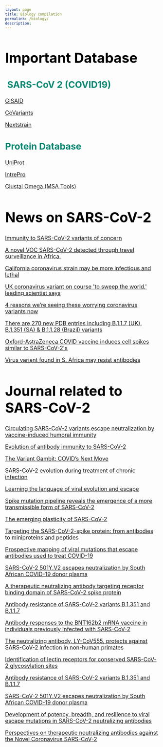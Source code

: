 ```yaml
---
layout: page
title: Biology compilation
permalink: /biology/
description:
---
```

<!--This page is a direct copy of original html file-->
<div id="comp-klxgfanf1" class="uH2MyV comp-klxgfanf1">
    <div data-mesh-id="comp-klxgfanf1inlineContent" data-testid="inline-content" class="">
        <div data-mesh-id="comp-klxgfanf1inlineContent-gridContainer" data-testid="mesh-container-content">
            <div id="comp-klxgfang2" class="HcOXKn SxM0TO QxJLC3 lq2cno comp-klxgfang2 wixui-rich-text"
                data-testid="richTextElement">
                <h1 class="font_0 wixui-rich-text__text" style="font-size:45px;"><span style="font-weight:bold;"
                        class="wixui-rich-text__text"><span style="color:#000000;"
                            class="wixui-rich-text__text">Important Database</span></span></h1>
            </div>
            <div id="comp-klxgfanh3" class="HcOXKn SxM0TO QxJLC3 lq2cno comp-klxgfanh3 wixui-rich-text"
                data-testid="richTextElement">
                <h2 class="font_2 wixui-rich-text__text" style="font-size:30px;"><span
                        style="color:rgb(6, 136, 114); font-weight:700;" class="wixui-rich-text__text">&nbsp;SARS-CoV 2
                        (COVID19)</span></h2>
            </div>
            <div id="comp-klxgfanj" class="HcOXKn SxM0TO QxJLC3 lq2cno comp-klxgfanj wixui-rich-text"
                data-testid="richTextElement">
                <p class="font_7 wixui-rich-text__text" style="font-size:18px;"><span style="text-decoration:underline;"
                        class="wixui-rich-text__text"><a href="https://www.gisaid.org/" target="_blank"
                            class="wixui-rich-text__text">GISAID</a></span></p>
            </div>
            <div id="comp-kn4f0sl0" class="HcOXKn SxM0TO QxJLC3 lq2cno comp-kn4f0sl0 wixui-rich-text"
                data-testid="richTextElement">
                <p class="font_7 wixui-rich-text__text" style="font-size:18px;"><span style="text-decoration:underline;"
                        class="wixui-rich-text__text"><a href="https://covariants.org/" target="_blank"
                            class="wixui-rich-text__text">CoVariants</a></span></p>
            </div>
            <div id="comp-kn4f1vr8" class="HcOXKn SxM0TO QxJLC3 lq2cno comp-kn4f1vr8 wixui-rich-text"
                data-testid="richTextElement">
                <p class="font_7 wixui-rich-text__text" style="font-size:18px;"><span style="text-decoration:underline;"
                        class="wixui-rich-text__text"><a href="https://nextstrain.org/sars-cov-2/" target="_blank"
                            class="wixui-rich-text__text">Nextstrain</a></span></p>
            </div>
            <div id="comp-kn4f49xj" class="HcOXKn SxM0TO QxJLC3 lq2cno comp-kn4f49xj wixui-rich-text"
                data-testid="richTextElement">
                <h2 class="font_2 wixui-rich-text__text" style="font-size:30px;"><span
                        style="color:rgb(6, 136, 114); font-weight:700;" class="wixui-rich-text__text">Protein
                        Database</span></h2>
            </div>
            <div id="comp-kn4f59ws" class="HcOXKn SxM0TO QxJLC3 lq2cno comp-kn4f59ws wixui-rich-text"
                data-testid="richTextElement">
                <p class="font_7 wixui-rich-text__text" style="font-size:18px;"><span style="text-decoration:underline;"
                        class="wixui-rich-text__text"><a href="https://www.uniprot.org/" target="_blank"
                            class="wixui-rich-text__text">UniProt</a></span></p>
            </div>
            <div id="comp-kn4f6e5p" class="HcOXKn SxM0TO QxJLC3 lq2cno comp-kn4f6e5p wixui-rich-text"
                data-testid="richTextElement">
                <p class="font_7 wixui-rich-text__text" style="font-size:18px;"><span style="text-decoration:underline;"
                        class="wixui-rich-text__text"><a href="https://www.ebi.ac.uk/interpro/" target="_blank"
                            class="wixui-rich-text__text">IntrePro</a></span></p>
            </div>
            <div id="comp-kn4f77f6" class="HcOXKn SxM0TO QxJLC3 lq2cno comp-kn4f77f6 wixui-rich-text"
                data-testid="richTextElement">
                <p class="font_7 wixui-rich-text__text" style="font-size:18px;"><span style="text-decoration:underline;"
                        class="wixui-rich-text__text"><a href="https://www.ebi.ac.uk/Tools/msa/clustalo/"
                            target="_blank" class="wixui-rich-text__text">Clustal Omega (MSA Tools)</a></span></p>
            </div>
            <div id="comp-knftdfjy" class="HcOXKn SxM0TO QxJLC3 lq2cno comp-knftdfjy wixui-rich-text"
                data-testid="richTextElement">
                <h1 class="font_0 wixui-rich-text__text" style="font-size:45px;"><span
                        style="color:rgb(0, 0, 0); font-weight:700;" class="wixui-rich-text__text">News on
                        SARS-CoV-2</span></h1>
            </div>
            <div id="comp-knftfavm" class="HcOXKn SxM0TO QxJLC3 lq2cno comp-knftfavm wixui-rich-text"
                data-testid="richTextElement">
                <p class="font_7 wixui-rich-text__text" style="font-size:18px;"><span style="text-decoration:underline;"
                        class="wixui-rich-text__text"><a
                            href="https://science.sciencemag.org/content/371/6534/1103?utm_campaign=SciMag&amp;utm_source=JHubbard&amp;utm_medium=Twitter"
                            target="_blank" class="wixui-rich-text__text">Immunity to SARS-CoV-2 variants of
                            concern</a></span></p>
            </div>
            <div id="comp-knfthq9q" class="HcOXKn SxM0TO QxJLC3 lq2cno comp-knfthq9q wixui-rich-text"
                data-testid="richTextElement">
                <p class="font_7 wixui-rich-text__text" style="font-size:18px;"><span style="text-decoration:underline;"
                        class="wixui-rich-text__text"><a href="https://www.krisp.org.za/publications.php?pubid=330"
                            target="_blank" class="wixui-rich-text__text">A novel VOC SARS-CoV-2 detected through travel
                            surveillance in Africa.</a></span></p>
            </div>
            <div id="comp-knftkz7c" class="HcOXKn SxM0TO QxJLC3 lq2cno comp-knftkz7c wixui-rich-text"
                data-testid="richTextElement">
                <p class="font_7 wixui-rich-text__text" style="font-size:18px;"><span style="text-decoration:underline;"
                        class="wixui-rich-text__text"><a
                            href="https://www.sciencemag.org/news/2021/02/coronavirus-strain-first-identified-california-may-be-more-infectious-and-cause-more"
                            target="_blank" class="wixui-rich-text__text">California coronavirus strain may be more
                            infectious and lethal</a></span></p>
            </div>
            <div id="comp-knftnqrl" class="HcOXKn SxM0TO QxJLC3 lq2cno comp-knftnqrl wixui-rich-text"
                data-testid="richTextElement">
                <p class="font_7 wixui-rich-text__text" style="font-size:18px;"><span style="text-decoration:underline;"
                        class="wixui-rich-text__text"><a
                            href="https://www.cnbc.com/amp/2021/02/11/uk-coronavirus-variant-on-course-to-sweep-the-world-geneticist-says.html"
                            target="_blank" class="wixui-rich-text__text">UK coronavirus variant on course 'to sweep the
                            world,' leading scientist says</a></span></p>
            </div>
            <div id="comp-knftonil" class="HcOXKn SxM0TO QxJLC3 lq2cno comp-knftonil wixui-rich-text"
                data-testid="richTextElement">
                <p class="font_7 wixui-rich-text__text" style="font-size:18px;"><span style="text-decoration:underline;"
                        class="wixui-rich-text__text"><a
                            href="https://www.vox.com/science-and-health/22247525/covid-19-variants-uk-south-africa-brazil-b117-why-now"
                            target="_blank" class="wixui-rich-text__text">4 reasons we’re seeing these worrying
                            coronavirus variants now</a></span></p>
            </div>
            <div id="comp-knftot56" class="HcOXKn SxM0TO QxJLC3 lq2cno comp-knftot56 wixui-rich-text"
                data-testid="richTextElement">
                <p class="font_7 wixui-rich-text__text" style="font-size:18px;"><span style="text-decoration:underline;"
                        class="wixui-rich-text__text"><a href="https://t.co/54E03LwhWU" target="_blank"
                            class="wixui-rich-text__text">There are 270 new PDB entries including B.1.1.7 (UK), B.1.351
                            (SA) &amp; B.1.1.28 (Brazil) variants</a></span></p>
            </div>
            <div id="comp-knfu0bo8" class="HcOXKn SxM0TO QxJLC3 lq2cno comp-knfu0bo8 wixui-rich-text"
                data-testid="richTextElement">
                <p class="font_7 wixui-rich-text__text" style="font-size:18px;"><span style="text-decoration:underline;"
                        class="wixui-rich-text__text"><a
                            href="https://www.news-medical.net/news/20210409/Oxford-AstraZeneca-COVID-vaccine-induces-cell-spikes-similar-to-SARS-CoV-2s.aspx"
                            target="_blank" class="wixui-rich-text__text">Oxford-AstraZeneca COVID vaccine induces cell
                            spikes similar to SARS-CoV-2's</a></span></p>
            </div>
            <div id="comp-knfu8lxl" class="HcOXKn SxM0TO QxJLC3 lq2cno comp-knfu8lxl wixui-rich-text"
                data-testid="richTextElement">
                <p class="font_7 wixui-rich-text__text" style="font-size:18px;"><span style="text-decoration:underline;"
                        class="wixui-rich-text__text"><a
                            href="https://www.livescience.com/south-african-coronavirus-variant-antibody-resistant.html"
                            target="_blank" class="wixui-rich-text__text">Virus variant found in S. Africa may resist
                            antibodies</a></span></p>
            </div>
            <div id="comp-knftxlct" class="HcOXKn SxM0TO QxJLC3 lq2cno comp-knftxlct wixui-rich-text"
                data-testid="richTextElement">
                <h1 class="font_0 wixui-rich-text__text" style="font-size:45px;"><span
                        style="color:rgb(0, 0, 0); font-weight:700;" class="wixui-rich-text__text">Journal related to
                        SARS-CoV-2</span></h1>
            </div>
            <div id="comp-knftovmr" class="HcOXKn SxM0TO QxJLC3 lq2cno comp-knftovmr wixui-rich-text"
                data-testid="richTextElement">
                <p class="font_7 wixui-rich-text__text" style="font-size:18px;"><span style="text-decoration:underline;"
                        class="wixui-rich-text__text"><a
                            href="https://www.medrxiv.org/content/10.1101/2021.02.14.21251704v1" target="_blank"
                            class="wixui-rich-text__text">Circulating SARS-CoV-2 variants escape neutralization by
                            vaccine-induced humoral immunity</a></span></p>
            </div>
            <div id="comp-knfuq2xb" class="HcOXKn SxM0TO QxJLC3 lq2cno comp-knfuq2xb wixui-rich-text"
                data-testid="richTextElement">
                <p class="font_7 wixui-rich-text__text" style="font-size:18px;"><span style="text-decoration:underline;"
                        class="wixui-rich-text__text"><a href="https://www.nature.com/articles/s41586-021-03207-w"
                            target="_blank" class="wixui-rich-text__text">Evolution of antibody immunity to
                            SARS-CoV-2</a></span></p>
            </div>
            <div id="comp-knftp672" class="HcOXKn SxM0TO QxJLC3 lq2cno comp-knftp672 wixui-rich-text"
                data-testid="richTextElement">
                <p class="font_7 wixui-rich-text__text" style="font-size:18px;"><span style="text-decoration:underline;"
                        class="wixui-rich-text__text"><a
                            href="https://www.cell.com/cell-host-microbe/fulltext/S1931-3128(21)00099-8" target="_blank"
                            class="wixui-rich-text__text">The Variant Gambit: COVID’s Next Move</a></span></p>
            </div>
            <div id="comp-knftp98u" class="HcOXKn SxM0TO QxJLC3 lq2cno comp-knftp98u wixui-rich-text"
                data-testid="richTextElement">
                <p class="font_7 wixui-rich-text__text" style="font-size:18px;"><span style="text-decoration:underline;"
                        class="wixui-rich-text__text"><a
                            href="https://www.nature.com/articles/s41586-021-03291-y?utm_source=twitter&amp;utm_medium=social&amp;utm_content=organic&amp;utm_campaign=NGMT_USG_JC01_GL_Nature"
                            target="_blank" class="wixui-rich-text__text">SARS-CoV-2 evolution during treatment of
                            chronic infection</a></span></p>
            </div>
            <div id="comp-knftpbxw" class="HcOXKn SxM0TO QxJLC3 lq2cno comp-knftpbxw wixui-rich-text"
                data-testid="richTextElement">
                <p class="font_7 wixui-rich-text__text" style="font-size:18px;"><span style="text-decoration:underline;"
                        class="wixui-rich-text__text"><a href="https://science.sciencemag.org/content/371/6526/284.full"
                            target="_blank" class="wixui-rich-text__text">Learning the language of viral evolution and
                            escape</a></span></p>
            </div>
            <div id="comp-knftph98" class="HcOXKn SxM0TO QxJLC3 lq2cno comp-knftph98 wixui-rich-text"
                data-testid="richTextElement">
                <p class="font_7 wixui-rich-text__text" style="font-size:18px;"><span style="text-decoration:underline;"
                        class="wixui-rich-text__text"><a
                            href="https://www.biorxiv.org/content/10.1101/2020.04.29.069054v2" target="_blank"
                            class="wixui-rich-text__text">Spike mutation pipeline reveals the emergence of a more
                            transmissible form of SARS-CoV-2</a></span></p>
            </div>
            <div id="comp-knftpkdo" class="HcOXKn SxM0TO QxJLC3 lq2cno comp-knftpkdo wixui-rich-text"
                data-testid="richTextElement">
                <p class="font_7 wixui-rich-text__text" style="font-size:18px;"><span style="text-decoration:underline;"
                        class="wixui-rich-text__text"><a
                            href="https://science.sciencemag.org/content/371/6536/1306.full" target="_blank"
                            class="wixui-rich-text__text">The emerging plasticity of SARS-CoV-2</a></span></p>
            </div>
            <div id="comp-knfu5ba1" class="HcOXKn SxM0TO QxJLC3 lq2cno comp-knfu5ba1 wixui-rich-text"
                data-testid="richTextElement">
                <p class="font_7 wixui-rich-text__text" style="font-size:18px;"><span style="text-decoration:underline;"
                        class="wixui-rich-text__text"><a
                            href="https://pubs.rsc.org/en/content/articlelanding/2021/md/d0md00385a#!divAbstract"
                            target="_blank" class="wixui-rich-text__text">Targeting the SARS-CoV-2-spike protein: from
                            antibodies to miniproteins and peptides</a></span></p>
            </div>
            <div id="comp-knfu5e6i" class="HcOXKn SxM0TO QxJLC3 lq2cno comp-knfu5e6i wixui-rich-text"
                data-testid="richTextElement">
                <p class="font_7 wixui-rich-text__text" style="font-size:18px;"><span style="text-decoration:underline;"
                        class="wixui-rich-text__text"><a href="https://science.sciencemag.org/content/371/6531/850"
                            target="_blank" class="wixui-rich-text__text">Prospective mapping of viral mutations that
                            escape antibodies used to treat COVID-19</a></span></p>
            </div>
            <div id="comp-knfu5hg5" class="HcOXKn SxM0TO QxJLC3 lq2cno comp-knfu5hg5 wixui-rich-text"
                data-testid="richTextElement">
                <p class="font_7 wixui-rich-text__text" style="font-size:18px;"><span style="text-decoration:underline;"
                        class="wixui-rich-text__text"><a href="https://www.nature.com/articles/s41591-021-01285-x"
                            target="_blank" class="wixui-rich-text__text">SARS-CoV-2 501Y.V2 escapes neutralization by
                            South African COVID-19 donor plasma</a></span></p>
            </div>
            <div id="comp-knfu5k3a" class="HcOXKn SxM0TO QxJLC3 lq2cno comp-knfu5k3a wixui-rich-text"
                data-testid="richTextElement">
                <p class="font_7 wixui-rich-text__text" style="font-size:18px;"><span style="text-decoration:underline;"
                        class="wixui-rich-text__text"><a href="https://www.nature.com/articles/s41467-020-20602-5"
                            target="_blank" class="wixui-rich-text__text">A therapeutic neutralizing antibody targeting
                            receptor binding domain of SARS-CoV-2 spike protein</a></span></p>
            </div>
            <div id="comp-knfu5mii" class="HcOXKn SxM0TO QxJLC3 lq2cno comp-knfu5mii wixui-rich-text"
                data-testid="richTextElement">
                <p class="font_7 wixui-rich-text__text" style="font-size:18px;"><span style="text-decoration:underline;"
                        class="wixui-rich-text__text"><a href="https://www.nature.com/articles/s41586-021-03398-2"
                            target="_blank" class="wixui-rich-text__text">Antibody resistance of SARS-CoV-2 variants
                            B.1.351 and B.1.1.7</a></span></p>
            </div>
            <div id="comp-knfu5pbf" class="HcOXKn SxM0TO QxJLC3 lq2cno comp-knfu5pbf wixui-rich-text"
                data-testid="richTextElement">
                <p class="font_7 wixui-rich-text__text" style="font-size:18px;"><span style="text-decoration:underline;"
                        class="wixui-rich-text__text"><a href="https://www.nature.com/articles/s41591-021-01325-6"
                            target="_blank" class="wixui-rich-text__text">Antibody responses to the BNT162b2 mRNA
                            vaccine in individuals previously infected with SARS-CoV-2</a></span></p>
            </div>
            <div id="comp-knfubxna" class="HcOXKn SxM0TO QxJLC3 lq2cno comp-knfubxna wixui-rich-text"
                data-testid="richTextElement">
                <p class="font_7 wixui-rich-text__text" style="font-size:18px;"><span style="text-decoration:underline;"
                        class="wixui-rich-text__text"><a
                            href="https://stm.sciencemag.org/content/early/2021/04/05/scitranslmed.abf1906.full"
                            target="_blank" class="wixui-rich-text__text">The neutralizing antibody, LY-CoV555, protects
                            against SARS-CoV-2 infection in non-human primates</a></span></p>
            </div>
            <div id="comp-knfuc2xp" class="HcOXKn SxM0TO QxJLC3 lq2cno comp-knfuc2xp wixui-rich-text"
                data-testid="richTextElement">
                <p class="font_7 wixui-rich-text__text" style="font-size:18px;"><span style="text-decoration:underline;"
                        class="wixui-rich-text__text"><a
                            href="https://www.biorxiv.org/content/10.1101/2021.04.01.438087v1" target="_blank"
                            class="wixui-rich-text__text">Identification of lectin receptors for conserved SARS-CoV-2
                            glycosylation sites</a></span></p>
            </div>
            <div id="comp-knfucdpl" class="HcOXKn SxM0TO QxJLC3 lq2cno comp-knfucdpl wixui-rich-text"
                data-testid="richTextElement">
                <p class="font_7 wixui-rich-text__text" style="font-size:18px;"><span style="text-decoration:underline;"
                        class="wixui-rich-text__text"><a href="https://www.nature.com/articles/s41586-021-03398-2"
                            target="_blank" class="wixui-rich-text__text">Antibody resistance of SARS-CoV-2 variants
                            B.1.351 and B.1.1.7</a></span></p>
            </div>
            <div id="comp-knfucgpo" class="HcOXKn SxM0TO QxJLC3 lq2cno comp-knfucgpo wixui-rich-text"
                data-testid="richTextElement">
                <p class="font_7 wixui-rich-text__text" style="font-size:18px;"><span style="text-decoration:underline;"
                        class="wixui-rich-text__text"><a href="https://www.nature.com/articles/s41591-021-01285-x"
                            target="_blank" class="wixui-rich-text__text">SARS-CoV-2 501Y.V2 escapes neutralization by
                            South African COVID-19 donor plasma</a></span></p>
            </div>
            <div id="comp-knfuptqa" class="HcOXKn SxM0TO QxJLC3 lq2cno comp-knfuptqa wixui-rich-text"
                data-testid="richTextElement">
                <p class="font_7 wixui-rich-text__text" style="font-size:18px;"><span style="text-decoration:underline;"
                        class="wixui-rich-text__text"><a
                            href="https://www.biorxiv.org/content/10.1101/2021.03.07.434227v1" target="_blank"
                            class="wixui-rich-text__text">Development of potency, breadth, and resilience to viral
                            escape mutations in SARS-CoV-2 neutralizing antibodies</a></span></p>
            </div>
            <div id="comp-knfus890" class="HcOXKn SxM0TO QxJLC3 lq2cno comp-knfus890 wixui-rich-text"
                data-testid="richTextElement">
                <p class="font_7 wixui-rich-text__text" style="font-size:18px;"><span style="text-decoration:underline;"
                        class="wixui-rich-text__text"><a href="https://www.ijbs.com/v16p1718.htm" target="_blank"
                            class="wixui-rich-text__text">Perspectives on therapeutic neutralizing antibodies against
                            the Novel Coronavirus SARS-CoV-2</a></span></p>
            </div>
        </div>
    </div>
</div>